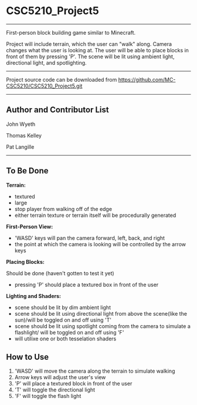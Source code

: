 # CSC5210_Project5
---
First-person block building game similar to Minecraft.

Project will include terrain, which the user can "walk" along. Camera changes what the user is looking at. The user will be able to place blocks in front of them by pressing 'P'. The scene will be lit using ambient light, directional light, and spotlighting.

---

Project source code can be downloaded from https://github.com/MC-CSC5210/CSC5210_Project5.git

---

Author and Contributor List
---

John Wyeth

Thomas Kelley

Pat Langille

---

To Be Done
---

**Terrain:**

 - textured
 - large
 - stop player from walking off of the edge
 - either terrain texture or terrain itself will be procedurally generated
 
 
 **First-Person View:**
 
 - 'WASD' keys will pan the camera forward, left, back, and right
 - the point at which the camera is looking will be controlled by the arrow keys
 
 
 **Placing Blocks:**
 
 Should be done (haven't gotten to test it yet)
 - pressing 'P' should place a textured box in front of the user
 
 
 **Lighting and Shaders:**
 
 - scene should be lit by dim ambient light
 - scene should be lit using directional light from above the scene(like the sun)/will be toggled on and off using 'T'
 - scene should be lit using spotlight coming from the camera to simulate a flashlight/ will be toggled on and off using 'F'
 - will utilixe one or both tesselation shaders
 
 
 How to Use
 ---
 
 1. 'WASD' will move the camera along the terrain to simulate walking
 2. Arrow keys will adjust the user's view
 3. 'P' will place a textured block in front of the user
 4. 'T' will toggle the directional light
 5. 'F' will toggle the flash light

